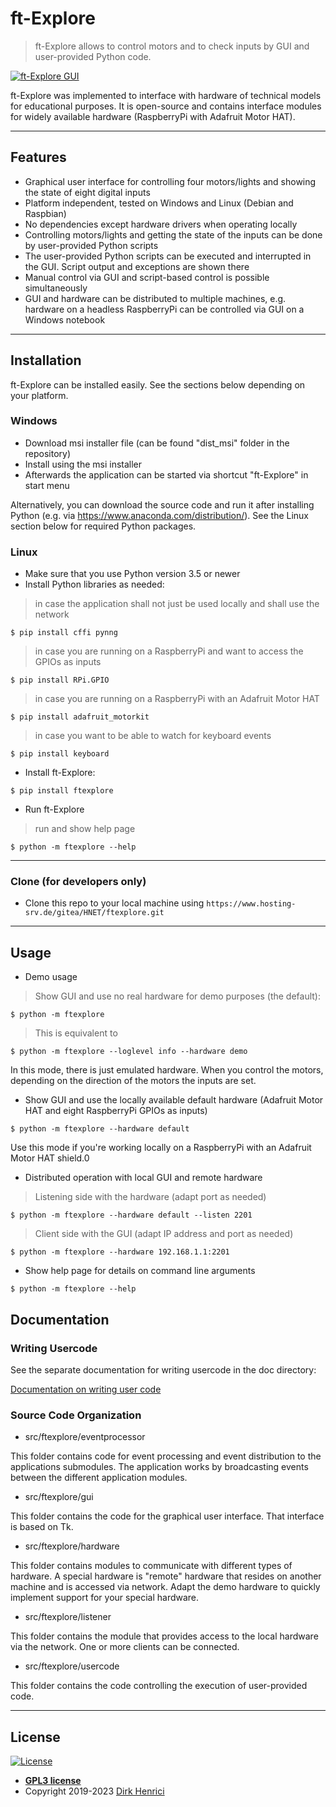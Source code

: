 # ft-Explore

> ft-Explore allows to control motors and to check inputs by GUI and user-provided Python code.

<!-- <a href="https://www.henrici.name/projects/ftexplore.html"><img src="https://www.henrici.name/projects/images/ftexplore1_401.gif" title="ft-Explore GUI" alt="ft-Explore GUI"></a> -->

[![ft-Explore GUI](https://www.henrici.name/projects/images/ftexplore1.gif)](https://www.henrici.name/projects/ftexplore.html)

ft-Explore was implemented to interface with hardware of technical models for educational purposes. It is open-source and contains interface modules for widely available hardware (RaspberryPi with Adafruit Motor HAT).

---

## Features

- Graphical user interface for controlling four motors/lights and showing the state of eight digital inputs
- Platform independent, tested on Windows and Linux (Debian and Raspbian)
- No dependencies except hardware drivers when operating locally
- Controlling motors/lights and getting the state of the inputs can be done by user-provided Python scripts
- The user-provided Python scripts can be executed and interrupted in the GUI. Script output and exceptions are shown there
- Manual control via GUI and script-based control is possible simultaneously
- GUI and hardware can be distributed to multiple machines, e.g. hardware on a headless RaspberryPi can be controlled via GUI on a Windows notebook

---

## Installation

ft-Explore can be installed easily. See the sections below depending on your platform.

### Windows

- Download msi installer file (can be found "dist_msi" folder in the repository)
- Install using the msi installer
- Afterwards the application can be started via shortcut "ft-Explore" in start menu

Alternatively, you can download the source code and run it after installing Python (e.g. via https://www.anaconda.com/distribution/). See the Linux section below for required Python packages.

### Linux

- Make sure that you use Python version 3.5 or newer
- Install Python libraries as needed:

> in case the application shall not just be used locally and shall use the network

```shell
$ pip install cffi pynng
```

> in case you are running on a RaspberryPi and want to access the GPIOs as inputs

```shell
$ pip install RPi.GPIO
```

> in case you are running on a RaspberryPi with an Adafruit Motor HAT

```shell
$ pip install adafruit_motorkit
```

> in case you want to be able to watch for keyboard events

```shell
$ pip install keyboard
```

- Install ft-Explore:

```shell
$ pip install ftexplore
```

- Run ft-Explore

> run and show help page

```shell
$ python -m ftexplore --help
```

---

### Clone (for developers only)

- Clone this repo to your local machine using `https://www.hosting-srv.de/gitea/HNET/ftexplore.git`

---

## Usage

- Demo usage

> Show GUI and use no real hardware for demo purposes (the default):

```shell
$ python -m ftexplore
```

> This is equivalent to

```shell
$ python -m ftexplore --loglevel info --hardware demo
```

In this mode, there is just emulated hardware. When you control the motors, depending on the direction of the motors the inputs are set.

- Show GUI and use the locally available default hardware (Adafruit Motor HAT and eight RaspberryPi GPIOs as inputs)

```shell
$ python -m ftexplore --hardware default
```

Use this mode if you're working locally on a RaspberryPi with an Adafruit Motor HAT shield.0

- Distributed operation with local GUI and remote hardware

> Listening side with the hardware (adapt port as needed)

```shell
$ python -m ftexplore --hardware default --listen 2201
```
> Client side with the GUI (adapt IP address and port as needed)

```shell
$ python -m ftexplore --hardware 192.168.1.1:2201
```

- Show help page for details on command line arguments

```shell
$ python -m ftexplore --help
```

## Documentation

### Writing Usercode

See the separate documentation for writing usercode in the doc directory:

[Documentation on writing user code](https://www.hosting-srv.de/gitea/HNET/ftexplore/src/branch/master/doc/usercode.md)

### Source Code Organization

- src/ftexplore/eventprocessor

This folder contains code for event processing and event distribution to the applications submodules. The application works by broadcasting events between the different application modules.

- src/ftexplore/gui

This folder contains the code for the graphical user interface. That interface is based on Tk.

- src/ftexplore/hardware

This folder contains modules to communicate with different types of hardware. A special hardware is "remote" hardware that resides on another machine and is accessed via network. Adapt the demo hardware to quickly implement support for your special hardware.

- src/ftexplore/listener

This folder contains the module that provides access to the local hardware via the network. One or more clients can be connected.

- src/ftexplore/usercode 

This folder contains the code controlling the execution of user-provided code.

---

## License

[![License](http://img.shields.io/:license-gpl3-blue.svg?style=flat-square)](http://opensource.org/licenses/gpl-license.php)

- **[GPL3 license](http://opensource.org/licenses/gpl-license.php)**
- Copyright 2019-2023 <a href="https://www.henrici.name/projects/ftexplore.html" target="_blank">Dirk Henrici</a>
